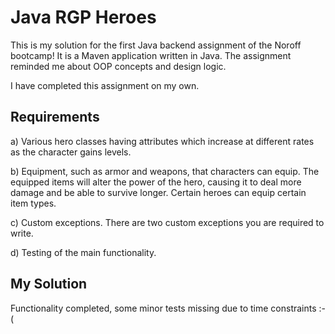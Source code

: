 # Java RGP Heroes

This is my solution for the first Java backend assignment of the Noroff bootcamp! It is a Maven application written in Java. The assignment reminded me about OOP concepts and design logic.

I have completed this assignment on my own.

## Requirements

a) Various hero classes having attributes which increase at different rates as the character gains levels.

b) Equipment, such as armor and weapons, that characters can equip. The equipped items will alter the power of 
the hero, causing it to deal more damage and be able to survive longer. Certain heroes can equip certain item 
types.

c) Custom exceptions. There are two custom exceptions you are required to write.

d) Testing of the main functionality.

## My Solution

Functionality completed, some minor tests missing due to time constraints :-(

